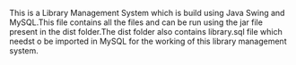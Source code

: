 This is a Library Management System which is build using Java Swing and MySQL.This file contains all the files and can be run using the jar file present in the dist folder.The dist folder also contains library.sql file which needst o be imported in MySQL for the working of this library management system.
